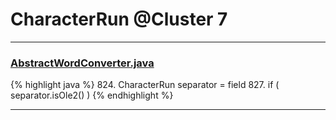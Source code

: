 # CharacterRun @Cluster 7

***

### [AbstractWordConverter.java](https://searchcode.com/codesearch/view/97383976/)
{% highlight java %}
824. CharacterRun separator = field
827. if ( separator.isOle2() )
{% endhighlight %}

***

